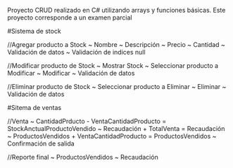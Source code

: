 Proyecto CRUD realizado en C# utilizando arrays y funciones básicas. Este proyecto corresponde a un examen parcial

#Sistema de stock

//Agregar producto a Stock
    ~ Nombre
    ~ Descripción
    ~ Precio
    ~ Cantidad
    ~ Validación de datos
    ~ Validación de indices null

//Modificar producto de Stock
    ~ Mostrar Stock
    ~ Seleccionar producto a Modificar
    ~ Modificar
    ~ Validación de datos

//Eliminar producto de Stock
    ~ Seleccionar producto a Eliminar
    ~ Eliminar
    ~ Validación de datos

#Sitema de ventas

//Venta
    ~ CantidadPrducto - VentaCantidadProducto = StockAnctualProductoVendido
    ~ Recaudación + TotalVenta = Recaudación
    ~ ProductosVendidos + VentaCantidadProducto = ProductosVendidos
    ~ Confirmación de salida

//Reporte final
    ~ ProductosVendidos
    ~ Recaudación
